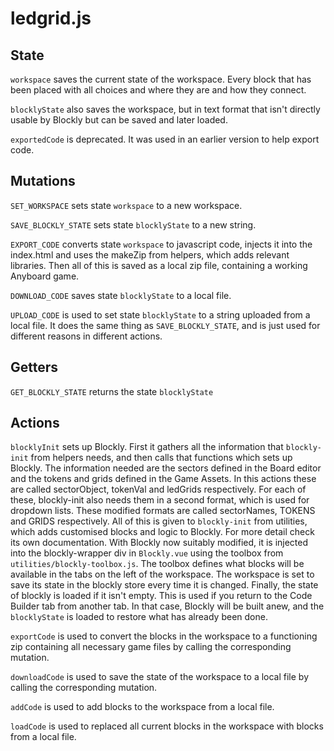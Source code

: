 # ledgrid.js

## State

`workspace` saves the current state of the workspace. Every block that has been placed with all choices and where they are and how they connect.

`blocklyState` also saves the workspace, but in text format that isn't directly usable by Blockly but can be saved and later loaded.

`exportedCode` is deprecated. It was used in an earlier version to help export code.

## Mutations

`SET_WORKSPACE` sets state `workspace` to a new workspace.

`SAVE_BLOCKLY_STATE` sets state `blocklyState` to a new string.

`EXPORT_CODE` converts state `workspace` to javascript code, injects it into the index.html and uses the makeZip from helpers,
which adds relevant libraries. Then all of this is saved as a local zip file, containing a working Anyboard game.

`DOWNLOAD_CODE` saves state `blocklyState` to a local file.

`UPLOAD_CODE` is used to set state `blocklyState` to a string uploaded from a local file.
It does the same thing as `SAVE_BLOCKLY_STATE`, and is just used for different reasons in different actions.

## Getters

`GET_BLOCKLY_STATE` returns the state `blocklyState`

## Actions

`blocklyInit` sets up Blockly.
First it gathers all the information that `blockly-init` from helpers needs, and then calls that functions which sets up Blockly.
The information needed are the sectors defined in the Board editor and the tokens and grids defined in the Game Assets.
In this actions these are called sectorObject, tokenVal and ledGrids respectively.
For each of these, blockly-init also needs them in a second format, which is used for dropdown lists.
These modified formats are called sectorNames, TOKENS and GRIDS respectively.
All of this is given to `blockly-init` from utilities, which adds customised blocks and logic to Blockly.
For more detail check its own documentation.
With Blockly now suitably modified, it is injected into the blockly-wrapper div in `Blockly.vue` using the toolbox from `utilities/blockly-toolbox.js`.
The toolbox defines what blocks will be available in the tabs on the left of the workspace.
The workspace is set to save its state in the blockly store every time it is changed.
Finally, the state of blockly is loaded if it isn't empty. This is used if you return to the Code Builder tab from another tab.
In that case, Blockly will be built anew, and the `blocklyState` is loaded to restore what has already been done.

`exportCode` is used to convert the blocks in the workspace to a functioning zip containing all necessary game files by calling the corresponding mutation.

`downloadCode` is used to save the state of the workspace to a local file by calling the corresponding mutation.

`addCode` is used to add blocks to the workspace from a local file.

`loadCode` is used to replaced all current blocks in the workspace with blocks from a local file.
